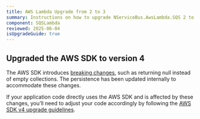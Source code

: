 ```yaml
---
title: AWS Lambda Upgrade from 2 to 3
summary: Instructions on how to upgrade NServiceBus.AwsLambda.SQS 2 to 3
component: SQSLambda
reviewed: 2025-06-04
isUpgradeGuide: true
---
```


## Upgraded the AWS SDK to version 4

The AWS SDK introduces [breaking changes](https://docs.aws.amazon.com/sdk-for-net/v4/developer-guide/net-dg-v4.html), such as returning null instead of empty collections. The persistence has been updated internally to accommodate these changes.

If your application code directly uses the AWS SDK and is affected by these changes, you’ll need to adjust your code accordingly by following the [AWS SDK v4 upgrade guidelines](https://docs.aws.amazon.com/sdk-for-net/v4/developer-guide/net-dg-v4.html).